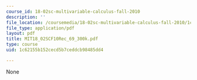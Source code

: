 ```yaml
---
course_id: 18-02sc-multivariable-calculus-fall-2010
description: ''
file_location: /coursemedia/18-02sc-multivariable-calculus-fall-2010/1c62155b152cecd5b7ceddcb98485dd4_MIT18_02SCF10Rec_69_300k.pdf
file_type: application/pdf
layout: pdf
title: MIT18_02SCF10Rec_69_300k.pdf
type: course
uid: 1c62155b152cecd5b7ceddcb98485dd4

---
```

None